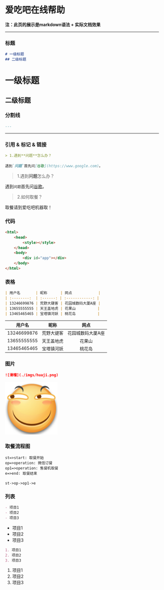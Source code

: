 # 爱吃吧在线帮助

**注：此页的展示是markdown语法 + 实际文档效果**

---

### 标题

```markdown
# 一级标题
## 二级标题
```

# 一级标题

## 二级标题

### 分割线

```markdown
---
```

---

### 引用 & 标记 & 链接

```markdown
> 1.遇到**问题**怎么办？

遇到`问题`首先问[谷歌](https://www.google.com)。
```

> 1.遇到**问题**怎么办？

遇到`问题`首先问[谷歌](https://www.google.com)。

> 2.如何取餐？

取餐请到爱吃吧机器取！

### 代码

```html
<html>
    <head>
        <style></style>
    </head>
    <body>
        <div id="app"></div>
    </body>
</html>
```

### 表格

```markdown
| 用户名       | 昵称      | 网点            |
| :--------:  | :------: | :------------: |
| 13246699876 | 荒野大键客 | 花园城数码大厦A座 |
| 13655555555 | 天王盖地虎 | 花果山          |
| 13465465465 | 宝塔镇河妖 | 桃花岛          |
```

| 用户名 | 昵称 | 网点 |
| :---: | :---: | :---: |
| 13246699876 | 荒野大键客 | 花园城数码大厦A座 |
| 13655555555 | 天王盖地虎 | 花果山 |
| 13465465465 | 宝塔镇河妖 | 桃花岛 |

### 图片

```markdown
![滑稽](./imgs/huaji.png)
```

![滑稽](./imgs/huaji.png)

### 取餐流程图

```flow
st=>start: 取餐开始
op=>operation: 微信订餐
op1=>operation: 售餐机取餐
e=>end: 取餐结束

st->op->op1->e
```

### 列表

```markdown
- 项目1
- 项目2
- 项目3
```

* 项目1
* 项目2
* 项目3

```markdown
1. 项目1
2. 项目2
3. 项目3
```

1. 项目1
2. 项目2
3. 项目3



